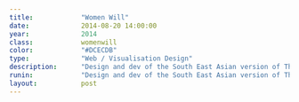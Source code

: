 ```yaml
---
title:            "Women Will"
date:             2014-08-20 14:00:00
year:             2014
class:            womenwill
color:            "#DCECDB"
type:             "Web / Visualisation Design"
description:      "Design and dev of the South East Asian version of Think with Google."
runin:            "Design and dev of the South East Asian version of Think with Google."
layout:           post
---
```



